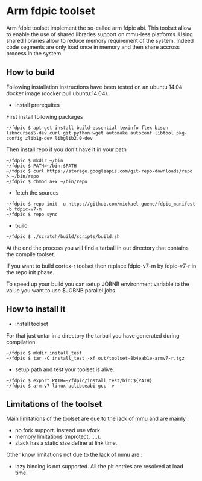 # Arm fdpic toolset
 Arm fdpic toolset implement the so-called arm fdpic abi. This toolset allow to enable the use
 of shared libraries support on mmu-less platforms. Using shared libraries allow to reduce
 memory requirement of the system. Indeed code segments are only load once in memory and then
 share accross process in the system.

## How to build
 Following installation instructions have been tested on an ubuntu 14.04 docker image (docker pull ubuntu:14.04).

* install prerequites

First install following packages
```
~/fdpic $ apt-get install build-essential texinfo flex bison libncurses5-dev curl git python wget automake autoconf libtool pkg-config zlib1g-dev libglib2.0-dev
```
Then install repo if you don't have it in your path
```
~/fdpic $ mkdir ~/bin
~/fdpic $ PATH=~/bin:$PATH
~/fdpic $ curl https://storage.googleapis.com/git-repo-downloads/repo > ~/bin/repo
~/fdpic $ chmod a+x ~/bin/repo
```
* fetch the sources
```
~/fdpic $ repo init -u https://github.com/mickael-guene/fdpic_manifest -b fdpic-v7-m
~/fdpic $ repo sync
```
* build
```
~/fdpic $ ./scratch/build/scripts/build.sh
```

 At the end the process you will find a tarball in out directory that contains the compile toolset.

 If you want to build cortex-r toolset then replace fdpic-v7-m by fdpic-v7-r in the repo init phase.

 To speed up your build you can setup JOBNB environment variable to the value you want to use $JOBNB parallel jobs.

## How to install it
* install toolset

For that just untar in a directory the tarball you have generated during compilation.
```
~/fdpic $ mkdir install_test
~/fdpic $ tar -C install_test -xf out/toolset-8b4eab1e-armv7-r.tgz
```
* setup path and test your toolset is alive.
```
~/fdpic $ export PATH=~/fdpic/install_test/bin:${PATH}
~/fdpic $ arm-v7-linux-uclibceabi-gcc -v
```

## Limitations of the toolset
Main limitations of the toolset are due to the lack of mmu and are mainly :
* no fork support. Instead use vfork.
* memory limitations (mprotect, ....).
* stack has a static size define at link time.

Other know limitations not due to the lack of mmu are :
* lazy binding is not supported. All the plt entries are resolved at load time.

